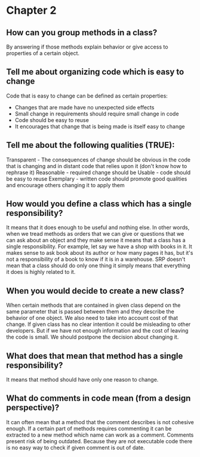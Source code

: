 # Chapter 2

## How can you group methods in a class?
By answering if those methods explain behavior or give access to properties of a certain object.
## Tell me about organizing code which is easy to change
Code that is easy to change can be defined as certain properties:
* Changes that are made have no unexpected side effects
* Small change in requirements should require small change in code
* Code should be easy to reuse
* It encourages that change that is being made is itself easy to change
## Tell me about the following qualities (TRUE):
Transparent - The consequences of change should be obvious in the code that is
changing and in distant code that relies upon it (don't know how to rephrase it)
Reasonable - required change should be
Usable - code should be easy to reuse
Exemplary - written code should promote good qualities and encourage others changing it to apply them
## How would you define a class which has a single responsibility?
It means that it does enough to be useful and nothing else. In other words, when we tread methods as orders that we can give or questions that we can ask about an object and they make sense it means that a class has a single responsibility. For example, let say we have a shop with books in it. It makes sense to ask book about its author or how many pages it has, but it's not a responsibility of a book to know if it is in a warehouse.
SRP doesn't mean that a class should do only one thing it simply means that everything it does is highly related to it.
## When you would decide to create a new class?
When certain methods that are contained in given class depend on the same parameter that is passed between them and they describe the behavior of one object. We also need to take into account cost of that change. If given class has no clear intention it could be misleading to other developers. But if we have not enough information and the cost of leaving the code is small. We should postpone the decision about changing it.
## What does that mean that method has a single responsibility?
It means that method should have only one reason to change.
## What do comments in code mean (from a design perspective)?
It can often mean that a method that the comment describes is not cohesive enough. If a certain part of methods requires commenting it can be extracted to a new method which name can work as a comment. Comments present risk of being outdated. Because they are not executable code there is no easy way to check if given comment is out of date.
